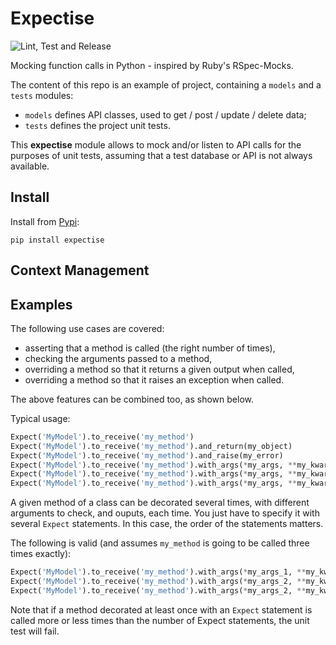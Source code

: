 # Expectise
![Lint, Test and Release](https://github.com/tcassou/expectise/workflows/Lint,%20Test%20and%20Release/badge.svg?branch=master)

Mocking function calls in Python - inspired by Ruby's RSpec-Mocks.

The content of this repo is an example of project, containing a `models` and a `tests` modules:

* `models` defines API classes, used to get / post / update / delete data;
* `tests` defines the project unit tests.

This **expectise** module allows to mock and/or listen to API calls for the purposes of unit tests, assuming that a test database or API is not always available.

## Install
Install from [Pypi](https://pypi.org/project/expectise/):
```
pip install expectise
```

## Context Management

## Examples
The following use cases are covered:

* asserting that a method is called (the right number of times),
* checking the arguments passed to a method,
* overriding a method so that it returns a given output when called,
* overriding a method so that it raises an exception when called.

The above features can be combined too, as shown below.

Typical usage:
```python
Expect('MyModel').to_receive('my_method')
Expect('MyModel').to_receive('my_method').and_return(my_object)
Expect('MyModel').to_receive('my_method').and_raise(my_error)
Expect('MyModel').to_receive('my_method').with_args(*my_args, **my_kwargs)
Expect('MyModel').to_receive('my_method').with_args(*my_args, **my_kwargs).and_return(my_object)
Expect('MyModel').to_receive('my_method').with_args(*my_args, **my_kwargs).and_raise(my_error)
```

A given method of a class can be decorated several times, with different arguments to check, and ouputs, each time.
You just have to specify it with several `Expect` statements. In this case, the order of the statements matters.

The following is valid (and assumes `my_method` is going to be called three times exactly):
```python
Expect('MyModel').to_receive('my_method').with_args(*my_args_1, **my_kwargs_1).and_return(my_object_1)
Expect('MyModel').to_receive('my_method').with_args(*my_args_2, **my_kwargs_2).and_raise(my_error)
Expect('MyModel').to_receive('my_method').with_args(*my_args_2, **my_kwargs_2).and_return(my_object_2)
```

Note that if a method decorated at least once with an `Expect` statement is called more or less times than the number
of Expect statements, the unit test will fail.
